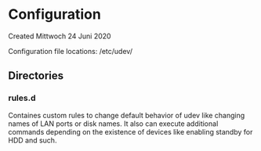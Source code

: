# Configuration
Created Mittwoch 24 Juni 2020

Configuration file locations:	/etc/udev/

Directories
-----------

### rules.d
Containes custom rules to change default behavior of udev like changing names of LAN ports or disk names. It also can execute additional commands depending on the existence of devices like enabling standby for HDD and such.

